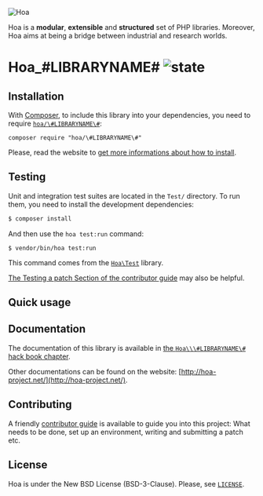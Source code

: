 ![Hoa](http://static.hoa-project.net/Image/Hoa_small.png)

Hoa is a **modular**, **extensible** and **structured** set of PHP libraries.
Moreover, Hoa aims at being a bridge between industrial and research worlds.

# Hoa\_\#LIBRARYNAME\# ![state](http://central.hoa-project.net/State/\#LIBRARYNAME\#)

<!---
Description of this library
--->

## Installation

With [Composer](http://getcomposer.org/), to include this library into your
dependencies, you need to require
[`hoa/\#LIBRARYNAME\#`](https://packagist.org/packages/hoa/\#LIBRARYNAME\#):

```
composer require "hoa/\#LIBRARYNAME\#"
```

Please, read the website to [get more informations about how to
install](http://hoa-project.net/Source.html).


## Testing

Unit and integration test suites are located in the `Test/` directory. To run
them, you need to install the development dependencies:

```sh
$ composer install
```

And then use the `hoa test:run` command:

```
$ vendor/bin/hoa test:run
```

This command comes from the
[`Hoa\Test`](http://central.hoa-project.net/Resource/Library/Test) library.

[The Testing a patch Section of the contributor
guide](http://hoa-project.net/En/Literature/Contributor/Guide.html#Testing_a_patch)
may also be helpful.

## Quick usage

<!---
Describe a quick usage in this section.
--->

<!---
If applicable, add the Awecode section)
## Awecode

The following awecodes show this library in action:)

* [`Hoa\Websocket`](http://hoa-project.net/Awecode/Websocket.html):
  *why and how to use `Hoa\Websocket\Server` and `Hoa\Websocket\Client`? A
  simple example will illustrate the WebSocket protocol*.
--->

## Documentation

The documentation of this library is available in [the `Hoa\\\#LIBRARYNAME\#`
hack book chapter](http://hoa-project.net/Literature/Hack/\#LIBRARYNAME\#.html).

Other documentations can be found on the website:
[http://hoa-project.net/](http://hoa-project.net/).

## Contributing

A friendly [contributor
guide](http://hoa-project.net/Literature/Contributor/Guide.html) is available
to guide you into this project: What needs to be done, set up an environment,
writing and submitting a patch etc.

## License

Hoa is under the New BSD License (BSD-3-Clause). Please, see
[`LICENSE`](http://hoa-project.net/LICENSE).


